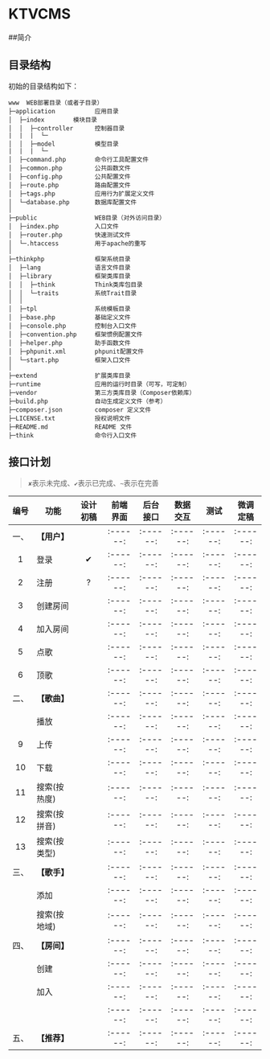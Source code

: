# KTVCMS

##简介

## 目录结构

初始的目录结构如下：

~~~
www  WEB部署目录（或者子目录）
├─application           应用目录
│  ├─index        模块目录
│  │  ├─controller      控制器目录
|  |  |  └─
│  │  ├─model           模型目录
|  |  |  └─
│  ├─command.php        命令行工具配置文件
│  ├─common.php         公共函数文件
│  ├─config.php         公共配置文件
│  ├─route.php          路由配置文件
│  ├─tags.php           应用行为扩展定义文件
│  └─database.php       数据库配置文件
│
├─public                WEB目录（对外访问目录）
│  ├─index.php          入口文件
│  ├─router.php         快速测试文件
│  └─.htaccess          用于apache的重写
│
├─thinkphp              框架系统目录
│  ├─lang               语言文件目录
│  ├─library            框架类库目录
│  │  ├─think           Think类库包目录
│  │  └─traits          系统Trait目录
│  │
│  ├─tpl                系统模板目录
│  ├─base.php           基础定义文件
│  ├─console.php        控制台入口文件
│  ├─convention.php     框架惯例配置文件
│  ├─helper.php         助手函数文件
│  ├─phpunit.xml        phpunit配置文件
│  └─start.php          框架入口文件
│
├─extend                扩展类库目录
├─runtime               应用的运行时目录（可写，可定制）
├─vendor                第三方类库目录（Composer依赖库）
├─build.php             自动生成定义文件（参考）
├─composer.json         composer 定义文件
├─LICENSE.txt           授权说明文件
├─README.md             README 文件
├─think                 命令行入口文件
~~~

## 接口计划

> `✘`表示未完成、`✔`表示已完成、`~`表示在完善

| 编号 | 功能        | 设计初稿 | 前端界面 | 后台接口  | 数据交互 | 测试 | 微调定稿 |
|:---:| ----------- | :------: |:------: |:------: |:------: |:------: |:------: |
| 一、| **【用户】**|         |:------: |:------: |:------: |:------: |:------: |
| 1   |    登录     |    ✔  |:------: |:------: |:------: |:------: |:------: |
| 2   |    注册     |    ?   |:------: |:------: |:------: |:------: |:------: |
| 3   |  创建房间   |        |:------: |:------: |:------: |:------: |:------: |
| 4   |  加入房间   |        |:------: |:------: |:------: |:------: |:------: |
| 5   |    点歌     |        |:------: |:------: |:------: |:------: |:------: |
| 6   |    顶歌     |        |:------: |:------: |:------: |:------: |:------: |
| 二、| **【歌曲】**|        |:------: |:------: |:------: |:------: |:------: |
|     |    播放     |        |:------: |:------: |:------: |:------: |:------: |
| 9   |    上传     |        |:------: |:------: |:------: |:------: |:------: |
| 10  |    下载     |        |:------: |:------: |:------: |:------: |:------: |
| 11  | 搜索(按热度)|        |:------: |:------: |:------: |:------: |:------: |
| 12  | 搜索(按拼音)|        |:------: |:------: |:------: |:------: |:------: |
| 13  | 搜索(按类型)  |        |:------: |:------: |:------: |:------: |:------: |
| 三、| **【歌手】**|        |:------: |:------: |:------: |:------: |:------: |
|     |    添加    |         |:------: |:------: |:------: |:------: |:------: |
|     | 搜索(按地域) |         |:------: |:------: |:------: |:------: |:------: |
| 四、| **【房间】**|        |:------: |:------: |:------: |:------: |:------: |
|     |   创建      |        |:------: |:------: |:------: |:------: |:------: |
|     |   加入      |        |:------: |:------: |:------: |:------: |:------: |
|     |            |         |:------: |:------: |:------: |:------: |:------: |
| 五、   | **【推荐】**|        |:------: |:------: |:------: |:------: |:------: |



